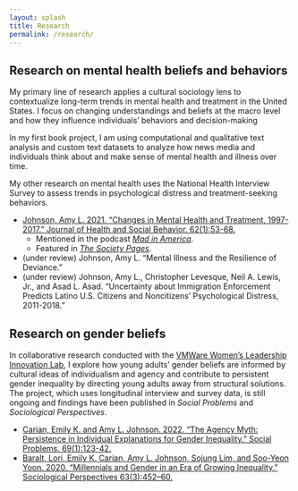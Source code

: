 ```yaml
---
layout: splash
title: Research
permalink: /research/
---
```


## Research on mental health beliefs and behaviors

My primary line of research applies a cultural sociology lens to contextualize long-term trends in mental health and treatment in the United States. I focus on changing understandings and beliefs at the macro level and how they influence individuals’ behaviors and decision-making

In my first book project, I am using computational and qualitative text analysis and custom text datasets to analyze how news media and individuals think about and make sense of mental health and illness over time. 

My other research on mental health uses the National Health Interview Survey to assess trends in psychological distress and treatment-seeking behaviors. 

- [Johnson, Amy L. 2021. “Changes in Mental Health and Treatment, 1997-2017.” Journal of Health and Social Behavior. 62(1):53-68.](https://doi.org/10.1177/0022146520984136)
    - Mentioned in the podcast [*Mad in America*](https://www.madinamerica.com/2022/05/failings-mental-health-dangerous/).
    - Featured in [*The Society Pages*](https://thesocietypages.org/discoveries/2021/03/24/mental-health-treatment-seeking-not-distress-increasing-for-all/).
- (under review) Johnson, Amy L. “Mental Illness and the Resilience of Deviance.”
- (under review) Johnson, Amy L., Christopher Levesque, Neil A. Lewis, Jr., and Asad L. Asad. “Uncertainty about Immigration Enforcement Predicts Latino U.S. Citizens and Noncitizens’ Psychological Distress, 2011-2018.”

## Research on gender beliefs

In collaborative research conducted with the [VMWare Women’s Leadership Innovation Lab](https://womensleadership.stanford.edu/), I explore how young adults’ gender beliefs are informed by cultural ideas of individualism and agency and contribute to persistent gender inequality by directing young adults away from structural solutions. The project, which uses longitudinal interview and survey data, is still ongoing and findings have been published in *Social Problems* and *Sociological Perspectives*.

- [Carian, Emily K. and Amy L. Johnson. 2022. “The Agency Myth: Persistence in Individual Explanations for Gender Inequality.” Social Problems. 69(1):123-42.](https://doi.org/10.1093/socpro/spaa072)
- [Baralt, Lori, Emily K. Carian, Amy L. Johnson, Sojung Lim, and Soo-Yeon Yoon. 2020. “Millennials and Gender in an Era of Growing Inequality.” Sociological Perspectives 63(3):452–60.](https://href.li/?https://doi.org/10.1177/0731121420915870)

